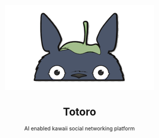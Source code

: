 <p align="center">
<a href=#">
<img width="400" src="./.github/totoro.png">
</a>
</p>
<h1 align="center">Totoro</h1>
<p align="center"> AI enabled kawaii social networking platform</p>

